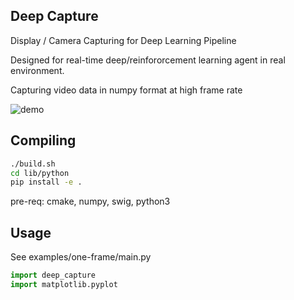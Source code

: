 ## Deep Capture

Display / Camera Capturing for Deep Learning Pipeline

Designed for real-time deep/reinfororcement learning agent in real environment.

Capturing video data in numpy format at high frame rate

![demo](https://raw.githubusercontent.com/zzh8829/deep-capture/master/demo.png)

## Compiling
```bash
./build.sh
cd lib/python
pip install -e .
```
pre-req: cmake, numpy, swig, python3

## Usage
See examples/one-frame/main.py

```python
import deep_capture
import matplotlib.pyplot